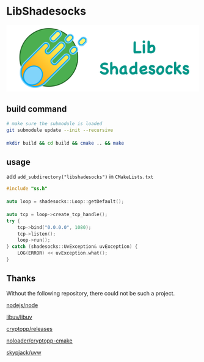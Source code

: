 # LibShadesocks

![icon](resource/icon.png)

## build command

```bash
# make sure the submodule is loaded
git submodule update --init --recursive

mkdir build && cd build && cmake .. && make

```

## usage

add `add_subdirectory("libshadesocks")` in `CMakeLists.txt`

```cpp
#include "ss.h"

auto loop = shadesocks::Loop::getDefault();

auto tcp = loop->create_tcp_handle();
try {
    tcp->bind("0.0.0.0", 1080);
    tcp->listen();
    loop->run();
} catch (shadesocks::UvException& uvException) {
    LOG(ERROR) << uvException.what();
}
```

## Thanks 
Without the following repository, there could not be such a project.

[nodejs/node](https://github.com/nodejs/node)

[libuv/libuv](https://github.com/libuv/libuv)

[cryptopp/releases](https://github.com/weidai11/cryptopp/releases)

[noloader/cryptopp-cmake](https://github.com/noloader/cryptopp-cmake)

[skypjack/uvw](https://github.com/skypjack/uvw)

